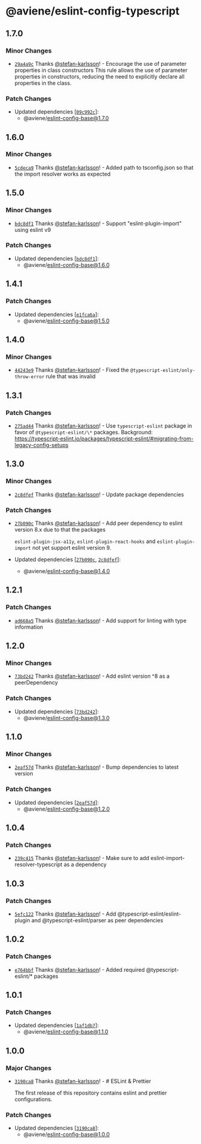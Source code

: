 # @aviene/eslint-config-typescript

## 1.7.0

### Minor Changes

- [`29a4a9c`](https://github.com/stefan-karlsson/code-quality/commit/29a4a9cb7ac784b0f33d9c56026671667b69cd00) Thanks [@stefan-karlsson](https://github.com/stefan-karlsson)! - Encourage the use of parameter properties in class constructors
  This rule allows the use of parameter properties in constructors, reducing the need to explicitly declare all properties in the class.

### Patch Changes

- Updated dependencies [[`09c992c`](https://github.com/stefan-karlsson/code-quality/commit/09c992c61385297d3cbc13c3fc29e344b089d25c)]:
  - @aviene/eslint-config-base@1.7.0

## 1.6.0

### Minor Changes

- [`5cdeca9`](https://github.com/stefan-karlsson/code-quality/commit/5cdeca953b9725894a701bd7adb4cf0433120657) Thanks [@stefan-karlsson](https://github.com/stefan-karlsson)! - Added path to tsconfig.json so that the import resolver works as expected

## 1.5.0

### Minor Changes

- [`bdc8df1`](https://github.com/stefan-karlsson/code-quality/commit/bdc8df13b05e595304a09f7d39ee5f7a7299bafb) Thanks [@stefan-karlsson](https://github.com/stefan-karlsson)! - Support "eslint-plugin-import" using eslint v9

### Patch Changes

- Updated dependencies [[`bdc8df1`](https://github.com/stefan-karlsson/code-quality/commit/bdc8df13b05e595304a09f7d39ee5f7a7299bafb)]:
  - @aviene/eslint-config-base@1.6.0

## 1.4.1

### Patch Changes

- Updated dependencies [[`e1fca6a`](https://github.com/stefan-karlsson/code-quality/commit/e1fca6af6d4262ba6051d8bb911a9d506522c7e1)]:
  - @aviene/eslint-config-base@1.5.0

## 1.4.0

### Minor Changes

- [`44243e9`](https://github.com/stefan-karlsson/code-quality/commit/44243e981dcf398b4ebef3a24b0f2241ba57853b) Thanks [@stefan-karlsson](https://github.com/stefan-karlsson)! - Fixed the `@typescript-eslint/only-throw-error` rule that was invalid

## 1.3.1

### Patch Changes

- [`275ad44`](https://github.com/stefan-karlsson/code-quality/commit/275ad44c29dbcb87b628d7b8bcab9857ce0415a4) Thanks [@stefan-karlsson](https://github.com/stefan-karlsson)! - Use `typescript-eslint` package in favor of `@typescript-eslint/\*` packages. Background: https://typescript-eslint.io/packages/typescript-eslint/#migrating-from-legacy-config-setups

## 1.3.0

### Minor Changes

- [`2c8dfef`](https://github.com/stefan-karlsson/code-quality/commit/2c8dfefe856a6dcba9e136f5da72844c16e08c3c) Thanks [@stefan-karlsson](https://github.com/stefan-karlsson)! - Update package dependencies

### Patch Changes

- [`27b090c`](https://github.com/stefan-karlsson/code-quality/commit/27b090c9415b2a4335caf1b59a19b303267e5eef) Thanks [@stefan-karlsson](https://github.com/stefan-karlsson)! - Add peer dependency to eslint version 8.x due to that the packages

  `eslint-plugin-jsx-a11y`, `eslint-plugin-react-hooks` and `eslint-plugin-import` not yet support eslint version 9.

- Updated dependencies [[`27b090c`](https://github.com/stefan-karlsson/code-quality/commit/27b090c9415b2a4335caf1b59a19b303267e5eef), [`2c8dfef`](https://github.com/stefan-karlsson/code-quality/commit/2c8dfefe856a6dcba9e136f5da72844c16e08c3c)]:
  - @aviene/eslint-config-base@1.4.0

## 1.2.1

### Patch Changes

- [`ad668a5`](https://github.com/stefan-karlsson/code-quality/commit/ad668a5e9e9b56e060a1242065737c93287f8c27) Thanks [@stefan-karlsson](https://github.com/stefan-karlsson)! - Add support for linting with type information

## 1.2.0

### Minor Changes

- [`73bd242`](https://github.com/stefan-karlsson/code-quality/commit/73bd242738869811d14132712fc6d79adac738d4) Thanks [@stefan-karlsson](https://github.com/stefan-karlsson)! - Add eslint version ^8 as a peerDependency

### Patch Changes

- Updated dependencies [[`73bd242`](https://github.com/stefan-karlsson/code-quality/commit/73bd242738869811d14132712fc6d79adac738d4)]:
  - @aviene/eslint-config-base@1.3.0

## 1.1.0

### Minor Changes

- [`2eaf57d`](https://github.com/stefan-karlsson/code-quality/commit/2eaf57d5aa4aa3eecc51c65ecfcf138b47ca38dd) Thanks [@stefan-karlsson](https://github.com/stefan-karlsson)! - Bump dependencies to latest version

### Patch Changes

- Updated dependencies [[`2eaf57d`](https://github.com/stefan-karlsson/code-quality/commit/2eaf57d5aa4aa3eecc51c65ecfcf138b47ca38dd)]:
  - @aviene/eslint-config-base@1.2.0

## 1.0.4

### Patch Changes

- [`239c415`](https://github.com/stefan-karlsson/code-quality/commit/239c4153fd1c72f7a38759112c0cbb19c82dd207) Thanks [@stefan-karlsson](https://github.com/stefan-karlsson)! - Make sure to add eslint-import-resolver-typescript as a dependency

## 1.0.3

### Patch Changes

- [`5efc122`](https://github.com/stefan-karlsson/code-quality/commit/5efc122224a9863e6b5a8e4ee1e089ca37cfe4e2) Thanks [@stefan-karlsson](https://github.com/stefan-karlsson)! - Add @typescript-eslint/eslint-plugin and @typescript-eslint/parser as peer dependencies

## 1.0.2

### Patch Changes

- [`e764bbf`](https://github.com/stefan-karlsson/code-quality/commit/e764bbf961af0c68ef20d56244a373993776fd0b) Thanks [@stefan-karlsson](https://github.com/stefan-karlsson)! - Added required @typescript-eslint/\* packages

## 1.0.1

### Patch Changes

- Updated dependencies [[`1af1db7`](https://github.com/stefan-karlsson/code-quality/commit/1af1db7f102644f4e8e307da0a6a99e9f39d7624)]:
  - @aviene/eslint-config-base@1.1.0

## 1.0.0

### Major Changes

- [`3190ca8`](https://github.com/stefan-karlsson/code-quality/commit/3190ca869c4f3154bdcb5d8d840ae604caa0f2f7) Thanks [@stefan-karlsson](https://github.com/stefan-karlsson)! - # ESLint & Prettier

  The first release of this repository contains eslint and prettier configurations.

### Patch Changes

- Updated dependencies [[`3190ca8`](https://github.com/stefan-karlsson/code-quality/commit/3190ca869c4f3154bdcb5d8d840ae604caa0f2f7)]:
  - @aviene/eslint-config-base@1.0.0

